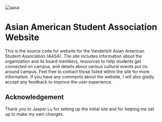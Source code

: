 ![aasa](https://raw.githubusercontent.com/maxengel99/maxengel99.github.io/master/img/aasa.png)

# Asian American Student Association Website

This is the source code for website for the Vanderbilt Asian American Student Association (AASA). The site includes information about the organization and its board members, resources to help students get connected on campus, and details about various cultural events put on around campus. Feel free to contact those listed within the site for more information. If you have any comments about the website, I will also gladly accept any feedback to improve the user experience.

## Acknowledgement

Thank you to Jasper Lu for setting up the initial site and for helping me set up to make my own changes.
